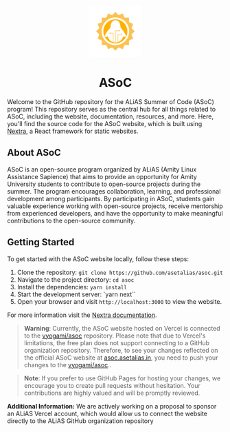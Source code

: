 
<p align="center">
    <img width="120" src="public/images/asoc.png"/>
    <br>
    <h1 align="center"> ASoC </h1>
</p>

Welcome to the GitHub repository for the ALiAS Summer of Code (ASoC) program! This repository serves as the central hub for all things related to ASoC, including the website, documentation, resources, and more. Here, you'll find the source code for the ASoC website, which is built using [Nextra](https://nextra.site/), a React framework for static websites.

## About ASoC

ASoC is an open-source program organized by ALiAS (Amity Linux Assistance Sapience) that aims to provide an opportunity for Amity University students to contribute to open-source projects during the summer. The program encourages collaboration, learning, and professional development among participants. By participating in ASoC, students gain valuable experience working with open-source projects, receive mentorship from experienced developers, and have the opportunity to make meaningful contributions to the open-source community.

## Getting Started

To get started with the ASoC website locally, follow these steps:

1. Clone the repository: `git clone https://github.com/asetalias/asoc.git`
2. Navigate to the project directory: `cd asoc`
3. Install the dependencies: `yarn install`
4. Start the development server: `yarn next``
5. Open your browser and visit `http://localhost:3000` to view the website.

For more information visit the [Nextra documentation](https://nextra.site/docs/).

> **Warning**: Currently, the ASoC website hosted on Vercel is connected to the [vyogami/asoc](https://github.com/vyogami/asoc) repository. Please note that due to Vercel's limitations, the free plan does not support connecting to a GitHub organization repository. Therefore, to see your changes reflected on the official ASoC website at [asoc.asetalias.in](https://asoc.asetalias.in), you need to push your changes to the [vyogami/asoc](https://github.com/vyogami/asoc)..

> **Note**: If you prefer to use GitHub Pages for hosting your changes, we encourage you to create pull requests without hesitation. Your contributions are highly valued and will be promptly reviewed.

**Additional Information:** We are actively working on a proposal to sponsor an ALiAS Vercel account, which would allow us to connect the website directly to the ALiAS GitHub organization repository
